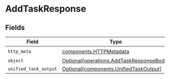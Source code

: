 # AddTaskResponse


## Fields

| Field                                                                                      | Type                                                                                       | Required                                                                                   | Description                                                                                |
| ------------------------------------------------------------------------------------------ | ------------------------------------------------------------------------------------------ | ------------------------------------------------------------------------------------------ | ------------------------------------------------------------------------------------------ |
| `http_meta`                                                                                | [components.HTTPMetadata](../../models/components/httpmetadata.md)                         | :heavy_check_mark:                                                                         | N/A                                                                                        |
| `object`                                                                                   | [Optional[operations.AddTaskResponseBody]](../../models/operations/addtaskresponsebody.md) | :heavy_minus_sign:                                                                         | N/A                                                                                        |
| `unified_task_output`                                                                      | [Optional[components.UnifiedTaskOutput]](../../models/components/unifiedtaskoutput.md)     | :heavy_minus_sign:                                                                         | N/A                                                                                        |